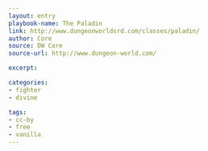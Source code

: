 ```yaml
---
layout: entry
playbook-name: The Paladin
link: http://www.dungeonworldsrd.com/classes/paladin/
author: Core
source: DW Core
source-url: http://www.dungeon-world.com/

excerpt:

categories:
- fighter
- divine

tags:
- cc-by
- free
- vanilla
---
```

